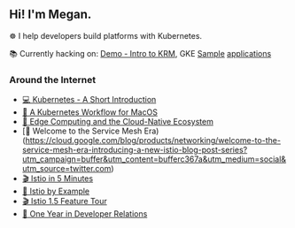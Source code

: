 
## Hi! I'm Megan.

☸️ I help developers build platforms with Kubernetes. 

📚 Currently hacking on: [Demo - Intro to KRM](https://github.com/askmeegs/learn-krm), GKE [Sample](https://github.com/GoogleCloudPlatform/microservices-demo) [applications](https://github.com/GoogleCloudPlatform/bank-of-anthos)

### Around the Internet

- [💻 Kubernetes - A Short Introduction](https://www.slideshare.net/MeganOKeefe1/kubernetes-a-short-introduction-2019?ref=https%3A%2F%2Faskmeegs.dev%2Ftalks%2F)
- [📝 A Kubernetes Workflow for MacOS](https://medium.com/@mo_keefe/a-kubernetes-development-workflow-for-macos-8c41669a4518) 
- [📝 Edge Computing and the Cloud-Native Ecosystem](https://thenewstack.io/edge-computing-and-the-cloud-native-ecosystem/)
- [📝 Welcome to the Service Mesh Era)(https://cloud.google.com/blog/products/networking/welcome-to-the-service-mesh-era-introducing-a-new-istio-blog-post-series?utm_campaign=buffer&utm_content=bufferc367a&utm_medium=social&utm_source=twitter.com)
- [🎬 Istio in 5 Minutes](https://www.youtube.com/watch?ab_channel=Istio&v=hkR1M6qwpnw)
- [📝 Istio by Example](https://www.istiobyexample.dev/) 
- [🎬 Istio 1.5 Feature Tour](https://www.youtube.com/watch?ab_channel=MeganO%27Keefe&v=A4TqYj2vSA4)
- [📝 One Year in Developer Relations](https://medium.com/@mo_keefe/one-year-in-devrel-21b516fdaa05) 


